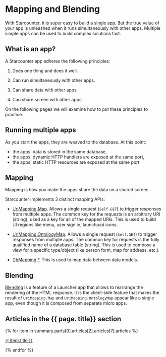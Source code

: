 # Mapping and Blending

With Starcounter, it is super easy to build a single app. But the true value of your app is unleashed when it runs simultaneously with other apps. Multiple simple apps can be used to build complex solutions fast.

## What is an app?

A Starcounter app adheres the following principles:

1. Does one thing and does it well.

2. Can run simultaneously with other apps.

3. Can share data with other apps.

4. Can share screen with other apps.

On the following pages we will examine how to put these principles to practice.

## Running multiple apps

As you start the apps, they are weaved to the database. At this point:

- the apps’ data is stored in the same database,
- the apps’ dynamic HTTP handlers are exposed at the same port,
- the apps’ static HTTP resources are exposed at the same port

## Mapping

Mapping is how you make the apps share the data on a shared screen.

Starcounter implements 3 distinct mapping APIs:

- [UriMapping.Map](/guides/apps/uri-mapping/). Allows a single request (`Self.GET`) to trigger responses from multiple apps. The common key for the requests is an arbitrary URI (string), used as a key for all of the mapped URIs. This is used to build UI regions like menu, user sign in, launchpad icons.

- [UriMapping.OntologyMap](/guides/apps/ontology-mapping/). Allows a single request (`Self.GET`) to trigger responses from multiple apps. The common key for requests is the fully qualified name of a database table (string). This is used to compose a view for a specific type/object (like person form, map for address, etc.).

- [DbMapping.*](/guides/apps/database-mapping/). This is used to map data between data models.

## Blending

[Blending](/guides/web/blending/) is a feature of a Launcher app that allows to rearrange the rendering of the HTML response. It is the client-side feature that makes the result of `UriMapping.Map` and `UriMapping.OntologyMap` appear like a single app, even though it is composed from separate micro apps.

<div class="part-box">
  <h2 class="toc-headline">Articles in the {{ page. title}} section</h2>
  {% for item in summary.parts[0].articles[2].articles[7].articles %}
    <a href="../../{{ item.path}}"><p class="toc-text">{{ item.title }}</p></a>
  {% endfor %}
</div>
